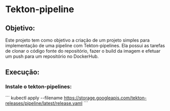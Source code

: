 # Tekton-pipeline
## Objetivo:
Este projeto tem como objetivo a criação de um projeto simples para implementação de uma pipeline com Tekton-pipelines. Ela possui as tarefas de clonar o código fonte do repositório, fazer o build da imagem e efetuar um push para um repositório no DockerHub.

## Execução:
### Instale o tekton-pipelines:
´´´
    kubectl apply --filename https://storage.googleapis.com/tekton-releases/pipeline/latest/release.yaml
´´´